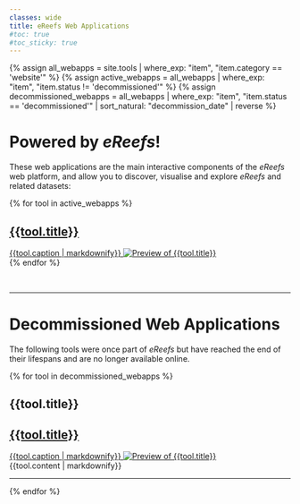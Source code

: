 ```yaml
---
classes: wide
title: eReefs Web Applications
#toc: true
#toc_sticky: true
---
```

{% assign all_webapps = site.tools | where_exp: "item", "item.category == 'website'" %}
{% assign active_webapps = all_webapps | where_exp: "item", "item.status != 'decommissioned'" %}
{% assign decommissioned_webapps = all_webapps | where_exp: "item", "item.status == 'decommissioned'" | sort_natural: "decommission_date" | reverse %}

# Powered by *eReefs*!

These web applications are the main interactive components of the *eReefs* web platform, and allow you to discover, visualise and explore *eReefs* and related datasets:

<div class="tilegroup">
{% for tool in active_webapps %}
<div class="tile {{tool.category}}" markdown="0">
  <a href="{{tool.target_url}}" target="_window" title="Navigate to {{tool.title}}">
    <i class="fas fa-{{tool.fa-icon}}"></i>
    <h2>{{tool.title}}</h2>
    {{tool.caption | markdownify}}
    <img alt="Preview of {{tool.title}}" src="{{tool.preview_image}}" />
  </a>
</div>
{% endfor %}
</div>

&nbsp;

---

# Decommissioned Web Applications
The following tools were once part of *eReefs* but have reached the end of their lifespans and are no longer available online.

{% for tool in decommissioned_webapps %}
## {{tool.title}}
<div class="tile-and-content" markdown="0">
  <div class="tile {{tool.category}}">
    <a disabled  aria-disabled="true" href="" onclick="return false;" target="_window" title="{{tool.title}}">
      <i class="fas fa-{{tool.fa-icon}}"></i>
      <h2>{{tool.title}}</h2>
      {{tool.caption | markdownify}}
      <img alt="Preview of {{tool.title}}" src="{{tool.preview_image}}" />
    </a>
  </div>
  {{tool.content | markdownify}}
  <hr/>
</div>
{% endfor %}
